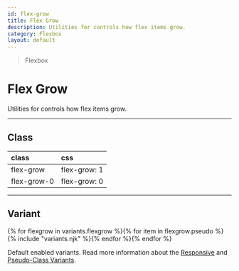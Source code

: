 ```yaml
---
id: flex-grow
title: Flex Grow
description: Utilities for controls how flex items grow.
category: Flexbox
layout: default
---
```


> Flexbox

# Flex Grow

Utilities for controls how flex items grow.

---

## Class

| <span class="px-3 py-1 text-white (dark)text-charcoal-100 bg-charcoal-100 (dark)bg-gray-600 rounded-full">class</span> | <span class="px-3 py-1 text-white (dark)text-charcoal-100 bg-charcoal-100 (dark)bg-gray-600 rounded-full">css</span> |
|:--|:--|
| flex-grow | flex-grow: 1 |
| flex-grow-0 | flex-grow: 0 |

---

## Variant

<y class="flex flex-gap-2 flex-wrap justify-start items-center">{% for flexgrow in variants.flexgrow %}{% for item in flexgrow.pseudo %}{% include "variants.njk" %}{% endfor %}{% endfor %}</y>

Default enabled variants. Read more information about the [Responsive](/responsive) and [Pseudo-Class Variants](/pseudo-class-variants/).

